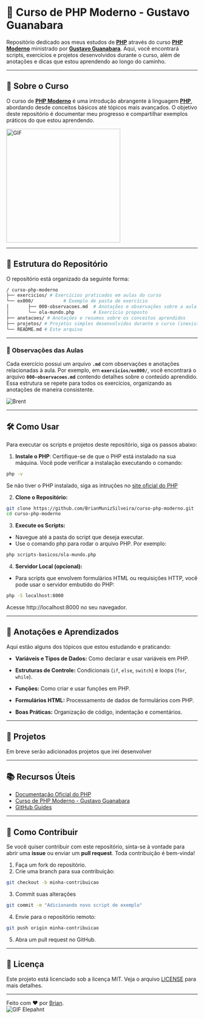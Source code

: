 # 🐘 Curso de PHP Moderno - Gustavo Guanabara

Repositório dedicado aos meus estudos de **[PHP](https://pt.wikipedia.org/wiki/PHP)** através do curso **[PHP Moderno](https://www.cursoemvideo.com/curso/curso-de-php-moderno-modulo-01/)** ministrado por **[Gustavo Guanabara](https://github.com/gustavoguanabara)**. Aqui, você encontrará scripts, exercícios e projetos desenvolvidos durante o curso, além de anotações e dicas que estou aprendendo ao longo do caminho.

---

## 🚀 Sobre o Curso

O curso de **[PHP Moderno](https://www.cursoemvideo.com/curso/curso-de-php-moderno-modulo-01/)** é uma introdução abrangente à linguagem **[PHP](https://pt.wikipedia.org/wiki/PHP)**, abordando desde conceitos básicos até tópicos mais avançados. O objetivo deste repositório é documentar meu progresso e compartilhar exemplos práticos do que estou aprendendo.

<img src="https://user-images.githubusercontent.com/100821/52362090-1a5bad00-2a40-11e9-9344-e71e6637c78c.gif" width="300" alt="GIF">

---

## 📂 Estrutura do Repositório

O repositório está organizado da seguinte forma:

```bash
/ curso-php-moderno
├── exercicios/ # Exercícios praticados em aulas do curso
└── ex000/           # Exemplo de pasta de exercício
│       ├── 000-observacoes.md  # Anotações e observações sobre a aula relacionada ao exercício
│       └── ola-mundo.php       # Exercício proposto
├── anotacoes/ # Anotações e resumos sobre os conceitos aprendidos
├── projetos/ # Projetos simples desenvolvidos durante o curso (inexistente por enquanto)
└── README.md # Este arquivo
```

---

### 📝 Observações das Aulas

Cada exercício possui um arquivo **`.md`** com observações e anotações relacionadas à aula. Por exemplo, em **`exercicios/ex000/`**, você encontrará o arquivo **`000-observacoes.md`** contendo detalhes sobre o conteúdo aprendido. Essa estrutura se repete para todos os exercícios, organizando as anotações de maneira consistente.

![Brent](https://media.tenor.com/myWhE0y5rTsAAAAM/brent-rambo-thumbs-up.gif)

---

## 🛠️ Como Usar

Para executar os scripts e projetos deste repositório, siga os passos abaixo:

1. **Instale o PHP**: Certifique-se de que o PHP está instalado na sua máquina. Você pode verificar a instalação executando o comando:
```bash
php -v
```

Se não tiver o PHP instalado, siga as intruções no [site oficial do PHP](https://www.php.net/manual/pt_BR/)

2. **Clone o Repositório:**
```bash
git clone https://github.com/BrianMunizSilveira/curso-php-moderno.git
cd curso-php-moderno 
```

3. **Execute os Scripts:**
 - Navegue até a pasta do script que deseja executar.
 - Use o comando php para rodar o arquivo PHP. Por exemplo:
```bash
php scripts-basicos/ola-mundo.php
```

4. **Servidor Local (opcional):**

- Para scripts que envolvem formulários HTML ou requisições HTTP, você pode usar o servidor embutido do PHP:

```bash
php -S localhost:8000
```

Acesse http://localhost:8000 no seu navegador.

---

## 📝 Anotações e Aprendizados

Aqui estão alguns dos tópicos que estou estudando e praticando:

- **Variáveis e Tipos de Dados:** Como declarar e usar variáveis em PHP.

- **Estruturas de Controle:** Condicionais (``if``, ``else``, ``switch``) e loops (``for``, ``while``).

- **Funções:** Como criar e usar funções em PHP.

- **Formulários HTML:** Processamento de dados de formulários com PHP.

- **Boas Práticas:** Organização de código, indentação e comentários.

---

## **🚧 Projetos**

Em breve serão adicionados projetos que irei desenvolver

--- 

## **📚 Recursos Úteis**

- [Documentação Oficial do PHP](https://www.php.net/manual/pt_BR/)
- [Curso de PHP Moderno - Gustavo Guanabara](https://www.cursoemvideo.com/curso/curso-de-php-moderno-modulo-01/)
- [GitHub Guides](https://docs.github.com/pt)
 
---

## **🤝 Como Contribuir**

Se você quiser contribuir com este repositório, sinta-se à vontade para abrir uma **issue** ou enviar um **pull request**. Toda contribuição é bem-vinda!

1. Faça um fork do repositório. 
2. Crie uma branch para sua contribuição:
```bash
git checkout -b minha-contribuicao
```
3. Commit suas alterações
```bash
git commit -m "Adicionando novo script de exemplo"
```
4. Envie para o repositório remoto:
```bash
git push origin minha-contribuicao
```
5. Abra um pull request no GitHub.

---

## **📄 Licença**

Este projeto está licenciado sob a licença MIT. Veja o arquivo [LICENSE](./LICENSE) para mais detalhes.

---

Feito com ❤️ por [Brian](https://github.com/BrianMunizSilveira).
<br />
<img src="https://mirror.math.princeton.edu/pub/php/images/ele-running.gif" alt="GIF Elepahnt">
